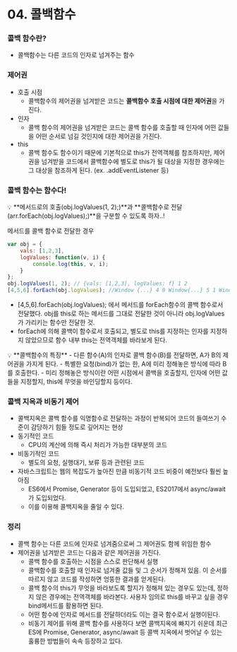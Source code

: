 # 04. 콜백함수

### 콜백 함수란?

- 콜백함수는 다른 코드의 인자로 넘겨주는 함수

### 제어권

- 호출 시점
    - 콜백함수의 제어권을 넘겨받은 코드는 **콜백함수 호출 시점에 대한 제어권**을 가진다.
- 인자
    - 콜백 함수의 제어권을 넘겨받은 코드는 콜백 함수를 호출할 때 인자에 어떤 값들을 어떤 순서로 넘길 것인지에 대한 제어권을 가진다.
- this
    - 콜백 함수도 함수이기 때문에 기본적으로 this가 전역객체를 참조하지만, 제어권을 넘겨받을 코드에서 콜백함수에 별도로 this가 될 대상을 지정한 경우에는 그 대상을 참조하게 된다.
    (ex. .addEventListener 등)

### 콜백 함수는 함수다!

<aside>
💡 **메서드로의 호출(obj.logValues(1, 2);)**과 
**콜백함수로 전달(arr.forEach(obj.logValues);)**을 
구분할 수 있도록 하자..!

</aside>

메서드를 콜백 함수로 전달한 경우

```jsx
var obj = {
	vals: [1,2,3],
	logValues: function(v, i) {
		console.log(this, v, i);
	}
};
obj.logValues(1, 2); // {vals: [1,2,3[, logValues: f} 1 2
[4,5,6].forEach(obj.logValues); //Window {...} 4 0 Window{...} 5 1 Window{...} 6 2
```

- [4,5,6].forEach(obj.logValues); 에서 메서드를 forEach함수의 콜백 함수로서 전달했다. obj를 this로 하는 메서드를 그대로 전달한 것이 아니라 obj.logValues가 가리키는 함수만 전달한 것.
- forEach에 의해 콜백이 함수로서 호출되고, 별도로 this를 지정하는 인자를 지정하지 않았으므로 함수 내부 this는 전역객체를 바라보게 된다.

<aside>
💡 **콜백함수의 특징**
- 다른 함수(A)의 인자로 콜백 함수(B)를 전달하면, A가 B의 제어권을 가지게 된다.
- 특별한 요청(bind)가 없는 한, A에 미리 정해놓은 방식에 따라 B를 호출한다.
- 미리 정해놓은 방식이란 어떤 시점에서 콜백을 호출할지, 인자에 어떤 값들을 지정할지, this에 무엇을 바인딩할지 등이다.

</aside>

### 콜백 지옥과 비동기 제어

- 콜백지옥은 콜백 함수를 익명함수로 전달하는 과정이 반복되어 코드의 들여쓰기 수준이 감당하기 힘들 정도로 깊어지는 현상
- 동기적인 코드
    - CPU의 계산에 의해 즉시 처리가 가능한 대부분의 코드
- 비동기적인 코드
    - 별도의 요청, 실행대기, 보류 등과 관련된 코드
- 자바스크립트는 웹의 복잡도가 높아진 만큼 비동기적 코드 비중이 예전보다 훨씬 높아짐
    - ES6에서 Promise, Generator 등이 도입되었고, ES2017에서 async/await가 도입되었다.
    - 이를 이용해 콜백지옥을 줄일 수 있다.

### 정리

- 콜백 함수는 다른 코드에 인자로 넘겨줌으로써 그 제어권도 함께 위임한 함수
- 제어권을 넘겨받은 코드는 다음과 같은 제어권을 가진다.
    - 콜백 함수를 호출하는 시점을 스스로 판단해서 실행
    - 콜백함수를 호출할 때 인자로 넘겨줄 값들 및 그 순서가 정해져 있음. 이 순서를 따르지 않고 코드를 작성하면 엉뚱한 결과를 얻게된다.
    - 콜백 함수의 this가 무엇을 바라보도록 할지가 정해져 있는 경우도 있는데, 정하지 않은 경우에는 전역객체를 바라본다. 사용자 임의로 this를 바꾸고 싶을 경우 bind메서드를 활용하면 된다.
    - 어떤 함수에 인자로 메서드를 전달하더라도 이는 결국 함수로서 실행이된다.
    - 비동기 제어를 위해 콜백 함수를 사용하다 보면 콜백지옥에 빠지기 쉬운데 최근 ES에 Promise, Generator, async/await 등 콜백 지옥에서 벗어날 수 있는 훌륭한 방법들이 속속 등장하고 있다.